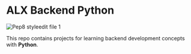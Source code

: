 # ALX Backend Python

![Pep8 style](https://img.shields.io/badge/PEP8-style%20guide-purple?style=round-square)edit file 1

This repo contains projects for learning backend development concepts with __Python__.
